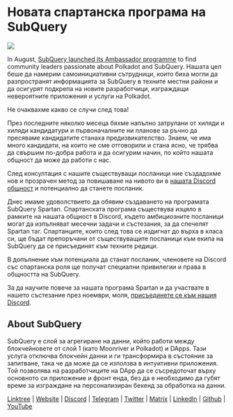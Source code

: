 # Новата спартанска програма на SubQuery

![](https://miro.medium.com/max/1400/1*k5cScGKMiC45i_N-em3x0Q.png)

In August, [SubQuery launched its Ambassador programme](./20210713-Introducing-the-SubQuery-Ambassador-Program.md) to find community leaders passionate about Polkadot and SubQuery. Нашата цел беше да намерим самоинициативни сътрудници, които биха могли да разпространят информацията за SubQuery в техните местни райони и да осигурят подкрепа на новите разработчици, изграждащи невероятните приложения и услуги на Polkadot.

Не очаквахме какво се случи след това!

През последните няколко месеца бяхме напълно затрупани от хиляди и хиляди кандидатури и първоначалните ни планове за ръчно да пресяваме кандидатите станаха предизвикателство. Знаем, че има много кандидати, на които не сме отговорили и стана ясно, че трябва да свършим по-добра работа и да осигурим начин, по който нашата общност да може да работи с нас.

След консултация с нашите съществуващи посланици ние създадохме нов и прозрачен метод за повишаване на нивото ви в [нашата Discord общност](https://discord.com/invite/subquery) и потенциално да станете посланик.

Днес имаме удоволствието да обявим създаването на програмата SubQuery Spartan. Спартанската програма съществува изцяло в рамките на нашата общност в Discord, където амбициозните посланици могат да изпълняват месечни задачи и състезания, за да спечелят Spartan таг. Спартанците, които след това се издигнат до върха в класа си, ще бъдат препоръчани от съществуващите посланици към екипа на SubQuery да се присъединят към техните редици.

В допълнение към потенциала да станат посланик, членовете на Discord със спартанска роля ще получат специални привилегии и права в общността на SubQuery.

За да научите повече за нашата програма Spartan и да участвате в нашето състезание през ноември, моля, [присъединете се към нашия Discord](https://discord.com/invite/subquery).

## About SubQuery

SubQuery е слой за агрегиране на данни, който работи между блокчейновете от слой 1 (като Moonriver и Polkadot) и DApps. Тази услуга отключва блокчейн данни и ги трансформира в състояние за запитване, така че да може да се използва в интуитивни приложения. Той позволява на разработчиците на DApp да се съсредоточат върху основното си приложение и фронт енда, без да е необходимо да губят време за изграждане на персонализиран бекенд за обработка на данни.

​​[Linktree](https://linktr.ee/subquerynetwork) | [Website](https://subquery.network/) | [Discord](https://discord.com/invite/78zg8aBSMG) | [Telegram](https://t.me/subquerynetwork) | [Twitter](https://twitter.com/subquerynetwork) | [Matrix](https://matrix.to/#/#subquery:matrix.org) | [LinkedIn](https://www.linkedin.com/company/subquery) | [Github](https://github.com/subquery/subql) | [YouTube](https://www.youtube.com/channel/UCi1a6NUUjegcLHDFLr7CqLw)
